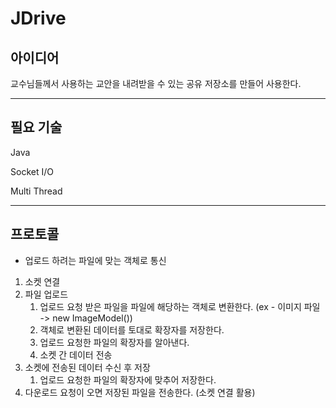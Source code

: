 # JDrive

## 아이디어

교수님들께서 사용하는 교안을 내려받을 수 있는 공유 저장소를 만들어 사용한다.

---

## 필요 기술

Java

Socket I/O

Multi Thread

---

## 프로토콜

- 업로드 하려는 파일에 맞는 객체로 통신

1. 소켓 연결
2. 파일 업로드
   1. 업로드 요청 받은 파일을 파일에 해당하는 객체로 변환한다. (ex - 이미지 파일 -> new ImageModel())
   2. 객체로 변환된 데이터를 토대로 확장자를 저장한다.
   3. 업로드 요청한 파일의 확장자를 알아낸다.
   4. 소켓 간 데이터 전송
4. 소켓에 전송된 데이터 수신 후 저장
   1. 업로드 요청한 파일의 확장자에 맞추어 저장한다.
6. 다운로드 요청이 오면 저장된 파일을 전송한다. (소켓 연결 활용)